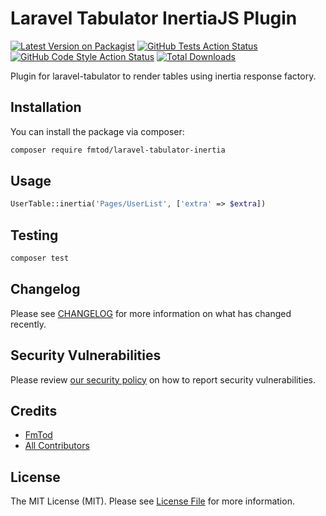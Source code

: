 # Laravel Tabulator InertiaJS Plugin

[![Latest Version on Packagist](https://img.shields.io/packagist/v/fmtod/laravel-tabulator-inertia.svg?style=flat-square)](https://packagist.org/packages/fmtod/laravel-tabulator-inertia)
[![GitHub Tests Action Status](https://img.shields.io/github/workflow/status/fmtod/laravel-tabulator-inertia/run-tests?label=tests)](https://github.com/fmtod/laravel-tabulator-inertia/actions?query=workflow%3Arun-tests+branch%3Amain)
[![GitHub Code Style Action Status](https://img.shields.io/github/workflow/status/fmtod/laravel-tabulator-inertia/Fix%20PHP%20code%20style%20issues?label=code%20style)](https://github.com/fmtod/laravel-tabulator-inertia/actions?query=workflow%3A"Fix+PHP+code+style+issues"+branch%3Amain)
[![Total Downloads](https://img.shields.io/packagist/dt/fmtod/laravel-tabulator-inertia.svg?style=flat-square)](https://packagist.org/packages/fmtod/laravel-tabulator-inertia)

Plugin for laravel-tabulator to render tables using inertia response factory.

## Installation

You can install the package via composer:

```bash
composer require fmtod/laravel-tabulator-inertia
```

## Usage

```php
UserTable::inertia('Pages/UserList', ['extra' => $extra])
```

## Testing

```bash
composer test
```

## Changelog

Please see [CHANGELOG](CHANGELOG.md) for more information on what has changed recently.

## Security Vulnerabilities

Please review [our security policy](../../security/policy) on how to report security vulnerabilities.

## Credits

- [FmTod](https://github.com/FmTod)
- [All Contributors](../../contributors)

## License

The MIT License (MIT). Please see [License File](LICENSE.md) for more information.
